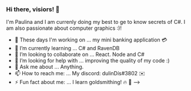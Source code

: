 ### Hi there, visiors! 👋
I'm Paulina and I am currenly doing my best to ge to know secrets of C#. I am also passionate about computer graphics :)!
- 🔭 These days I'm working on ... my mini banking application :credit_card:	
- 🌱 I’m currently learning ... C# and RavenDB
- 👯 I’m looking to collaborate on ... React. Node and C#
- 🤔 I’m looking for help with ... improving the quality of my code :)
- 💬 Ask me about ... Anything.
- 📫 How to reach me: ...  My discord: dulinDís#3802 :envelope:	
- ⚡ Fun fact about me: ... I learn goldsmithing!  :fire:	:sparkler:
-->
